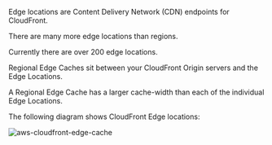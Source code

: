 Edge locations are Content Delivery Network (CDN) endpoints for CloudFront.

There are many more edge locations than regions.

Currently there are over 200 edge locations.

Regional Edge Caches sit between your CloudFront Origin servers and the Edge Locations.

A Regional Edge Cache has a larger cache-width than each of the individual Edge Locations.

The following diagram shows CloudFront Edge locations:

![aws-cloudfront-edge-cache](https://digitalcloud.training/wp-content/uploads/2022/02/aws-cloudfront-edge-cache.png)